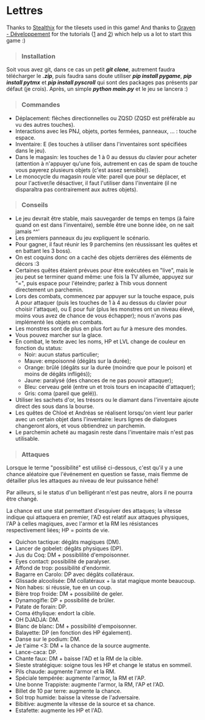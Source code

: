 # Lettres

Thanks to [Stealthix](https://stealthix.itch.io/) for the tilesets used in this game! And thanks to [Graven - 
Développement](https://www.youtube.com/c/Gravenilvectuto/videos)  for the tutorials 
([1](https://www.youtube.com/watch?v=ooITOxbYVTo) and [2](https://www.youtube.com/watch?v=clcmhmpyYSc&t=3162s))
which help us a lot to start this game :)

> ### Installation
Soit vous avez git, dans ce cas un petit ***git clone***, autrement faudra télécharger le ***.zip***, puis faudra sans 
doute utiliser ***pip install pygame***,
***pip install pytmx*** et ***pip install pyscroll*** qui sont des packages pas présents par défaut (je crois). Après,
un simple ***python main.py*** et le jeu se lancera :) 

> ### Commandes
- Déplacement: flèches directionnelles ou ZQSD (ZQSD est préférable au vu des autres touches).
- Interactions avec les PNJ, objets, portes fermées, panneaux, ... : touche espace.
- Inventaire: E (les touches à utiliser dans l'inventaires sont spécifiées dans le jeu).
- Dans le magasin: les touches de 1 à 0 au dessus du clavier pour acheter (attention à n'appuyer qu'une fois,
autrement en cas de spam de touche vous payerez plusieurs objets (c'est assez sensible)).
- Le monocycle du magasin roule vite: pareil que pour se déplacer, et pour l'activer/le désactiver,
il faut l'utiliser dans l'inventaire (il ne disparaîtra pas contrairement aux autres objets).

> ### Conseils
- Le jeu devrait être stable, mais sauvegarder de temps en temps (à faire quand on est dans l'inventaire),
semble être une bonne idée, on ne sait jamais ^^'
- Les premiers panneaux du jeu expliquent le scénario.
- Pour gagner, il faut réunir les 9 parchemins (en réussissant les quêtes et en battant les 3 boss).
- On est coquins donc on a caché des objets derrières des éléments de décors :3
- Certaines quêtes étaient prévues pour être exécutées en "live", mais le jeu peut se terminer quand même:
une fois la TV allumée, appuyez sur "=", puis espace pour l'éteindre; parlez à Thib vous donnent directement un parchemin.
- Lors des combats, commencez par appuyer sur la touche espace, puis A pour attaquer (puis les touches de 1 à 4
au dessus du clavier pour choisir l'attaque), ou E pour fuir (plus les monstres ont un niveau élevé,
moins vous avez de chance de vous échapper); nous n'avons pas implémenté les objets en combats.
- Les monstres sont de plus en plus fort au fur à mesure des mondes.
- Vous pouvez marcher sur la glace.
- En combat, le texte avec les noms, HP et LVL change de couleur en fonction du status:
  - Noir: aucun status particulier;
  - Mauve: empoisonné (dégâts sur la durée); 
  - Orange: brûlé (dégâts sur la durée (moindre que pour le poison) et moins de dégâts infligés));
  - Jaune: paralysé (des chances de ne pas pouvoir attaquer);
  - Bleu: cerveau gelé (entre un et trois tours en incapacité d'attaquer);
  - Gris: coma (pareil que gelé)).
- Utiliser les sachets d'or, les trésors ou le diamant dans l'inventaire ajoute direct des sous dans la bourse.
- Les quêtes de Chloé et Andréas se réalisent lorsqu'on vient leur parler avec un certain objet dans l'inventaire:
leurs lignes de dialogues changeront alors, et vous obtiendrez un parchemin.
- Le parchemin acheté au magasin reste dans l'inventaire mais n'est pas utilisable.

> ### Attaques
Lorsque le terme "possibilité" est utilisé ci-dessous, c'est qu'il y a une chance aléatoire que l'événement en question
se fasse, mais flemme de détailler plus les attaques au niveau de leur puissance héhé!

Par ailleurs, si le status d'un belligérant n'est pas neutre, alors il ne pourra être changé.

La chance est une stat permettant d'esquiver des attaques; la vitesse indique qui attaquera en premier, l'AD est relatif 
aux attaques physiques, l'AP à celles magiques, avec l'armor et la RM les résistances respectivement liées; 
HP = points de vie.

- Quichon tactique: dégâts magiques (DM).
- Lancer de gobelet: dégâts physiques (DP).
- Jus du Coq: DM + possiblilité d'empoisonner.
- Eyes contact: possibilité de paralyser.
- Affond de trop: possibilité d'endormir.
- Bagarre en Carolo: DP avec dégâts collatéraux.
- Glissade alcoolisée: DM collatéraux + la stat magique monte beaucoup.
- Non habes: si réussie, tue en un coup.
- Bière trop froide: DM + possibilité de geler.
- Dynamogifle: DP + possibilité de brûler.
- Patate de forain: DP.
- Coma éthylique: endort la cible.
- OH DJADJA: DM.
- Blanc de blanc: DM + possibilité d'empoisonner.
- Balayette: DP (en fonction des HP également).
- Danse sur le podium: DM.
- Je t'aime <3: DM + la chance de la source augmente.
- Lance-caca: DP.
- Chante faux: DM + baisse l'AD et la RM de la cible.
- Sieste stratégique: soigne tous les HP et change le status en sommeil.
- Pils chaude: augmente l'armor et la RM.
- Spéciale tempérée: augmente l'armor, la RM et l'AP.
- Une bonne Trappiste: augmente l'armor, la RM, l'AP et l'AD.
- Billet de 10 par terre: augmente la chance.
- Sol trop humide: baisse la vitesse de l'adversaire.
- Bibitive: augmente la vitesse de la source et sa chance.
- Estafette: augmente les HP et l'AD.

